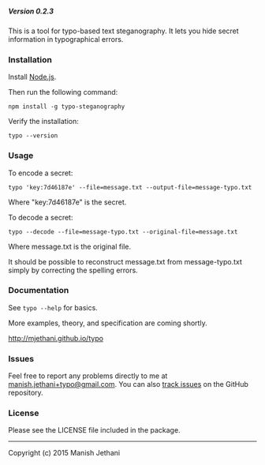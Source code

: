 ##### Version 0.2.3

This is a tool for typo-based text steganography. It lets you hide secret
information in typographical errors.

### Installation

Install [Node.js][1].

Then run the following command:

    npm install -g typo-steganography

Verify the installation:

    typo --version

[1]:https://nodejs.org/

### Usage

To encode a secret:

    typo 'key:7d46187e' --file=message.txt --output-file=message-typo.txt

Where "key:7d46187e" is the secret.

To decode a secret:

    typo --decode --file=message-typo.txt --original-file=message.txt

Where message.txt is the original file.

It should be possible to reconstruct message.txt from message-typo.txt simply
by correcting the spelling errors.

### Documentation

See `typo --help` for basics.

More examples, theory, and specification are coming shortly.

http://mjethani.github.io/typo

### Issues

Feel free to report any problems directly to me at
manish.jethani+typo@gmail.com. You can also [track issues][2] on the GitHub
repository.

[2]:https://github.com/mjethani/typo/issues

### License

Please see the LICENSE file included in the package.

---
Copyright (c) 2015 Manish Jethani


